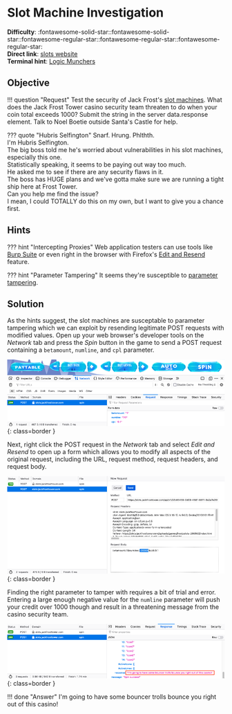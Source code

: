 # Slot Machine Investigation

**Difficulty**: :fontawesome-solid-star::fontawesome-solid-star::fontawesome-regular-star::fontawesome-regular-star::fontawesome-regular-star:<br/>
**Direct link**: [slots website](https://slots.jackfrosttower.com/)<br/>
**Terminal hint**: [Logic Munchers](../hints/h4.md)


## Objective

!!! question "Request"
    Test the security of Jack Frost's [slot machines](https://slots.jackfrosttower.com/). What does the Jack Frost Tower casino security team threaten to do when your coin total exceeds 1000? Submit the string in the server data.response element. Talk to Noel Boetie outside Santa's Castle for help.

??? quote "Hubris Selfington"
    Snarf. Hrung. Phlthth.<br/>
    I'm Hubris Selfington.<br/>
    The big boss told me he's worried about vulnerabilities in his slot machines, especially this one.<br/>
    Statistically speaking, it seems to be paying out way too much.<br/>
    He asked me to see if there are any security flaws in it.<br/>
    The boss has HUGE plans and we've gotta make sure we are running a tight ship here at Frost Tower.<br/>
    Can you help me find the issue?<br/>
    I mean, I could TOTALLY do this on my own, but I want to give you a chance first.


## Hints

??? hint "Intercepting Proxies"
    Web application testers can use tools like [Burp Suite](https://portswigger.net/burp/communitydownload) or even right in the browser with Firefox's [Edit and Resend](https://itectec.com/superuser/how-to-edit-parameters-sent-through-a-form-on-the-firebug-console/) feature.

??? hint "Parameter Tampering"
    It seems they're susceptible to [parameter tampering](https://owasp.org/www-community/attacks/Web_Parameter_Tampering).


## Solution

As the hints suggest, the slot machines are susceptable to parameter tampering which we can exploit by resending legitimate POST requests with modified values. Open up your web browser's developer tools on the *Network* tab and press the *Spin* button in the game to send a POST request containing a `betamount`, `numline`, and `cpl` parameter.

![Spin request](../img/objectives/o4/spin_request.png){: class=border }

Next, right click the POST request in the *Network* tab and select *Edit and Resend* to open up a form which allows you to modify all aspects of the original request, including the URL, request method, request headers, and request body.

![Modify request](../img/objectives/o4/modify_request.png){: class=border }

Finding the right parameter to tamper with requires a bit of trial and error. Entering a large enough negative value for the `numline` parameter will push your credit over 1000 though and result in a threatening message from the casino security team. 

![Warning message](../img/objectives/o4/warning_message.png){: class=border }

!!! done "Answer"
    I'm going to have some bouncer trolls bounce you right out of this casino!
